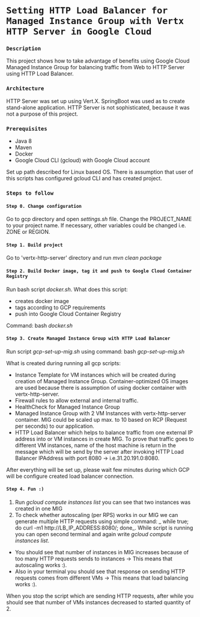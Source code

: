 # `Setting HTTP Load Balancer for Managed Instance Group with Vertx HTTP Server in Google Cloud`

### `Description`
This project shows how to take advantage of benefits using Google Cloud Managed Instance Group for balancing traffic from Web to HTTP Server using HTTP Load Balancer.

### `Architecture`
HTTP Server was set up using Vert.X. SpringBoot was used as to create stand-alone application. HTTP Server is not sophisticated, because it was not a purpose of this project. 

### `Prerequisites`
* Java 8
* Maven
* Docker
* Google Cloud CLI (gcloud) with Google Cloud account

Set up path described for Linux based OS. There is assumption that user of this scripts has configured gcloud CLI and has created project. 

### `Steps to follow`

#### `Step 0. Change configuration`

Go to gcp directory and open _settings.sh_ file. Change the PROJECT_NAME to your project name. If necessary, other variables could be changed i.e. ZONE or REGION.

#### `Step 1. Build project`

Go to 'vertx-http-server' directory and run _mvn clean package_

#### `Step 2. Build Docker image, tag it and push to Google Cloud Container Registry`

Run bash script _docker.sh_. What does this script:
* creates docker image
* tags according to GCP requirements
* push into Google Cloud Container Registry

Command: bash _docker.sh_

#### `Step 3. Create Managed Instance Group with HTTP Load Balancer`

Run script _gcp-set-up-mig.sh_ using command: bash _gcp-set-up-mig.sh_

What is created during running all gcp scripts:
* Instance Template for VM instances which will be created during creation of Managed Instance Group. Container-optimized OS images are used because there is assumption of using docker container with vertx-http-server.
* Firewall rules to allow external and internal traffic.
* HealthCheck for Managed Instance Group
* Managed Instance Group with 2 VM Instances with vertx-http-server container. MIG could be scaled up max. to 10 based on RCP (Request per seconds) to our application.
* HTTP Load Balancer which helps to balance traffic from one external IP address into or VM instances in create MIG. To prove that traffic goes to different VM instances, name of the host machine is return in the message which will be send by the server after invoking HTTP Load Balancer IPAddress with port 8080 -> i.e.31.20.191.0:8080.

After everything will be set up, please wait few minutes during which GCP will be configure created load balancer connection. 

#### `Step 4. Fun :)`

1. Run _gcloud compute instances list_ you can see that two instances was created in one MIG
2. To check whether autoscaling (per RPS) works in our MIG we can generate multiple HTTP requests using simple command: _ while true; do curl -m1 http://LB_IP_ADDRESS:8080/; done_.
While script is running you can open second terminal and again write  _gcloud compute instances list_. 
* You should see that number of instances in MIG increases because of too many HTTP requests sends to instances -> This means that autoscaling works :). 
* Also in your terminal you should see that response on sending HTTP requests comes from different VMs -> This means that load balancing works :). 

When you stop the script which are sending HTTP requests, after while you should see that number of VMs instances decreased to started quantity of 2. 


